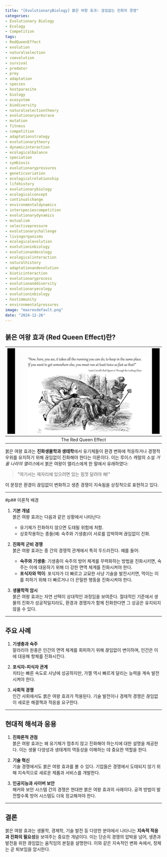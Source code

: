 ```yaml
---
title: "[EvolutionaryBiology] 붉은 여왕 효과: 끊임없는 진화의 경쟁"
categories: 
- Evolutionary Biology
- Ecology
- Competition
tags:
- RedQueenEffect
- evolution
- naturalselection
- coevolution
- survival
- predator
- prey
- adaptation
- species
- hostparasite
- biology
- ecosystem
- biodiversity
- naturalselectiontheory
- evolutionaryarmsrace
- mutation
- fitness
- competition
- adaptationstrategy
- evolutionarytheory
- dynamicinteraction
- ecologicalbalance
- speciation
- symbiosis
- evolutionarypressures
- geneticvariation
- ecologicalrelationship
- lifehistory
- evolutionarybiology
- ecologicalconcept
- continualchange
- environmentaldynamics
- interspeciescompetition
- evolutionarydynamics
- mutualism
- selectivepressure
- evolutionarychallenge
- livingorganisms
- ecologicalevolution
- evolutioninbiology
- evolutionandecology
- ecologicalinteraction
- naturalhistory
- adaptationandevolution
- bioticinteraction
- evolutionaryprocess
- evolutionanddiversity
- evolutionaryecology
- evolutioninbiology
- hostimmunity
- environmentalpressures
image: "maxresdefault.png"
date: "2024-12-26"
---
```


## 붉은 여왕 효과 (Red Queen Effect)란?

|![The Red Queen Effect](maxresdefault.png)|
|:---:|
|The Red Queen Effect|

붉은 여왕 효과는 **진화생물학과 생태학**에서 유기체들이 환경 변화에 적응하거나 경쟁적 우위를 유지하기 위해 끊임없이 진화해야 한다는 이론이다. 이는 루이스 캐럴의 소설 *거울 나라의 앨리스*에서 붉은 여왕이 앨리스에게 한 말에서 유래하였다:

> "여기서는 제자리에 있으려면 있는 힘껏 달려야 해!"

이 문장은 환경이 끊임없이 변화하고 생존 경쟁이 지속됨을 상징적으로 표현하고 있다.

---

#p## 이론적 배경

1. **기본 개념**  
   붉은 여왕 효과는 다음과 같은 상황에서 나타난다:
   - 유기체가 진화하지 않으면 도태될 위험에 처함.
   - 상호작용하는 종들(예: 숙주와 기생충)이 서로를 압박하며 끊임없이 진화.

2. **진화적 군비 경쟁**  
   붉은 여왕 효과는 종 간의 경쟁적 관계에서 특히 두드러진다. 예를 들어:
   - **숙주와 기생충**: 기생충이 숙주의 방어 체계를 무력화하는 방법을 진화시키면, 숙주는 이에 대응하기 위해 더 강한 면역 체계를 진화시켜야 한다.
   - **포식자와 먹이**: 포식자가 더 빠르고 교묘한 사냥 기술을 발전시키면, 먹이는 이를 피하기 위해 더 빠르거나 더 은밀한 행동을 진화시켜야 한다.

3. **생물학적 암시**  
   붉은 여왕 효과는 자연 선택이 상대적인 과정임을 보여준다. 절대적인 기준에서 생물의 진화가 성공적일지라도, 환경과 경쟁자가 함께 진화한다면 그 성공은 유지되지 않을 수 있다.

---

## 주요 사례

1. **기생충과 숙주**  
   말라리아 원충은 인간의 면역 체계를 회피하기 위해 끊임없이 변이하며, 인간은 이에 대응해 항체를 진화시킨다.

2. **포식자-피식자 관계**  
   치타는 빠른 속도로 사냥에 성공하지만, 가젤 역시 빠르게 달리는 능력을 계속 발전시켜야 한다.

3. **사회적 경쟁**  
   인간 사회에서도 붉은 여왕 효과가 적용된다. 기술 발전이나 경제적 경쟁은 끊임없이 새로운 해결책과 적응을 요구한다.

---

## 현대적 해석과 응용

1. **진화론적 관점**  
   붉은 여왕 효과는 왜 유기체가 멈추지 않고 진화해야 하는지에 대한 설명을 제공한다. 이는 생물 다양성과 생태계의 역동성을 이해하는 데 중요한 역할을 한다.

2. **기술 혁신**  
   기술 경쟁에서도 붉은 여왕 효과를 볼 수 있다. 기업들은 경쟁에서 도태되지 않기 위해 지속적으로 새로운 제품과 서비스를 개발한다.

3. **인공지능과 사이버 보안**  
   해커와 보안 시스템 간의 경쟁은 현대판 붉은 여왕 효과의 사례이다. 공격 방법이 발전할수록 방어 시스템도 더욱 정교해져야 한다.

---

## 결론

붉은 여왕 효과는 생물학, 경제학, 기술 발전 등 다양한 분야에서 나타나는 **지속적 적응과 진화의 필요성**을 보여주는 중요한 개념이다. 이는 단순히 경쟁의 압박을 넘어, 생존과 발전을 위한 끊임없는 움직임의 본질을 설명한다. 이와 같은 지속적인 변화 속에서, 정체는 곧 퇴보임을 암시한다.